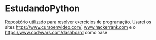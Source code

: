 # EstudandoPython
Repositório utilizado para resolver exercicios de programação.
Usarei os sites https://www.cursoemvideo.com/, www.hackerrank.com e o https://www.codewars.com/dashboard como base
